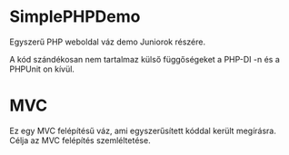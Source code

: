 # SimplePHPDemo
Egyszerű PHP weboldal váz demo Juniorok részére.

A kód szándékosan nem tartalmaz külső függőségeket a PHP-DI -n és a PHPUnit on kívül.

# MVC

Ez egy MVC felépítésű váz, ami egyszerűsített kóddal került megírásra. Célja az MVC felépítés szemléltetése.
